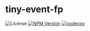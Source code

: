 # tiny-event-fp

![License](https://img.shields.io/github/license/konkerdotdev/tiny-event-fp)
[![NPM Version](https://img.shields.io/npm/v/%40konker.dev%2Ftiny-event-fp)](https://www.npmjs.com/package/@konker.dev/tiny-event-fp)
[![codecov](https://codecov.io/gh/konkerdotdev/tiny-event-fp/graph/badge.svg?token=75Q3BRR2IB)](https://codecov.io/gh/konkerdotdev/tiny-event-fp)
